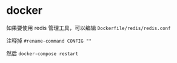 # docker

如果要使用 redis 管理工具，可以编辑
`Dockerfile/redis/redis.conf`

注释掉 `#rename-command CONFIG ""`

然后 `docker-compose restart`
